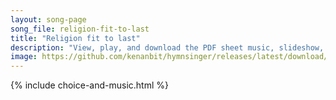 ```yaml
---
layout: song-page
song_file: religion-fit-to-last
title: "Religion fit to last"
description: "View, play, and download the PDF sheet music, slideshow, and audio. Lyrics: A voice within cries out, distressed, to see you taste the fruit, forbidden by your God and creed, respected since your youth: \"Prodigal, I'll fight i... english secular 1part accompanied"
image: https://github.com/kenanbit/hymnsinger/releases/latest/download/religion-fit-to-last-trad.png
---
```


{% include choice-and-music.html %}